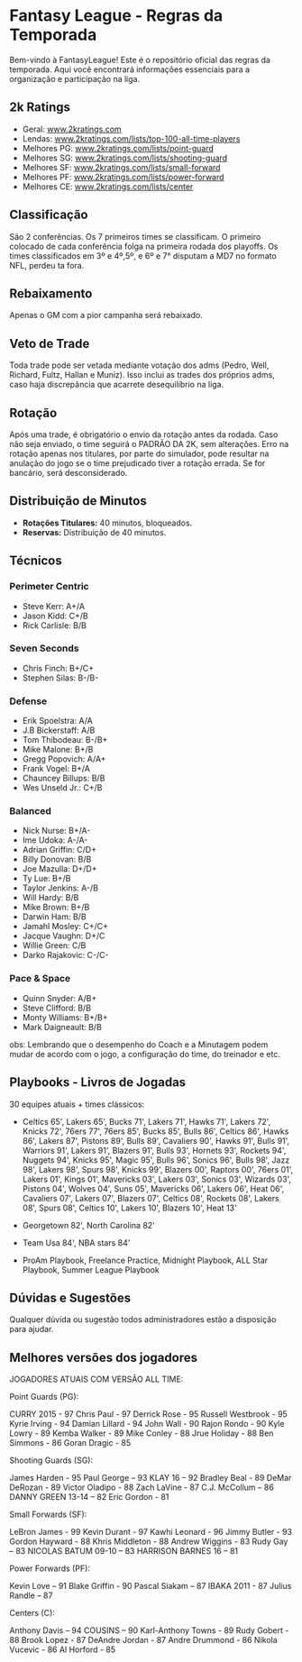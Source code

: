 # Fantasy League - Regras da Temporada

Bem-vindo à FantasyLeague! Este é o repositório oficial das regras da temporada. Aqui você encontrará informações essenciais para a organização e participação na liga. 

## 2k Ratings

- Geral: www.2kratings.com
- Lendas: www.2kratings.com/lists/top-100-all-time-players
- Melhores PG: www.2kratings.com/lists/point-guard
- Melhores SG: www.2kratings.com/lists/shooting-guard
- Melhores SF: www.2kratings.com/lists/small-forward
- Melhores PF: www.2kratings.com/lists/power-forward
- Melhores CE: www.2kratings.com/lists/center

## Classificação

São 2 conferências. Os 7 primeiros times se classificam. O primeiro colocado de cada conferência folga na primeira rodada dos playoffs. Os times classificados em 3º e 4º,5º, e 6º e 7° disputam a MD7 no formato NFL, perdeu ta fora.

## Rebaixamento

Apenas o GM com a pior campanha será rebaixado.

## Veto de Trade

Toda trade pode ser vetada mediante votação dos adms (Pedro, Well, Richard, Fultz, Hallan e Muniz). Isso inclui as trades dos próprios adms, caso haja discrepância que acarrete desequilíbrio na liga.

## Rotação

Após uma trade, é obrigatório o envio da rotação antes da rodada. Caso não seja enviado, o time seguirá o PADRÃO DA 2K, sem alterações. Erro na rotação apenas nos titulares, por parte do simulador, pode resultar na anulação do jogo se o time prejudicado tiver a rotação errada. Se for bancário, será desconsiderado.

## Distribuição de Minutos

- **Rotações Titulares:** 40 minutos, bloqueados.
- **Reservas:** Distribuição de 40 minutos.


## Técnicos

### Perimeter Centric
- Steve Kerr: A+/A
- Jason Kidd: C+/B
- Rick Carlisle: B/B

### Seven Seconds
- Chris Finch: B+/C+
- Stephen Silas: B-/B-

### Defense
- Erik Spoelstra: A/A
- J.B Bickerstaff: A/B
- Tom Thibodeau: B-/B+
- Mike Malone: B+/B
- Gregg Popovich: A/A+
- Frank Vogel: B+/A
- Chauncey Billups: B/B
- Wes Unseld Jr.: C+/B

### Balanced
- Nick Nurse: B+/A-
- Ime Udoka: A-/A-
- Adrian Griffin: C/D+
- Billy Donovan: B/B
- Joe Mazulla: D+/D+
- Ty Lue: B+/B
- Taylor Jenkins: A-/B
- Will Hardy: B/B
- Mike Brown: B+/B
- Darwin Ham: B/B
- Jamahl Mosley: C+/C+
- Jacque Vaughn: D+/C
- Willie Green: C/B
- Darko Rajakovic: C-/C-

### Pace & Space
- Quinn Snyder: A/B+
- Steve Clifford: B/B
- Monty Williams: B+/B+
- Mark Daigneault: B/B

obs: Lembrando que o desempenho do Coach e a Minutagem podem mudar de acordo com o jogo, a configuração do time, do treinador e etc.

## Playbooks - Livros de Jogadas

30 equipes atuais + times clássicos:

- Celtics 65', Lakers 65', Bucks 71', Lakers 71', Hawks 71', Lakers 72', Knicks 72', 76ers 77', 76ers 85', Bucks 85', Bulls 86', Celtics 86', Hawks 86', Lakers 87', Pistons 89', Bulls 89', Cavaliers 90', Hawks 91', Bulls 91', Warriors 91', Lakers 91', Blazers 91', Bulls 93', Hornets 93', Rockets 94', Nuggets 94', Knicks 95', Magic 95', Bulls 96', Sonics 96', Bulls 98', Jazz 98', Lakers 98', Spurs 98', Knicks 99', Blazers 00', Raptors 00', 76ers 01', Lakers 01', Kings 01', Mavericks 03', Lakers 03', Sonics 03', Wizards 03', Pistons 04', Wolves 04', Suns 05', Mavericks 06', Lakers 06', Heat 06', Cavaliers 07', Lakers 07', Blazers 07', Celtics 08', Rockets 08', Lakers 08', Spurs 08', Celtics 10', Lakers 10', Blazers 10', Heat 13'

- Georgetown 82', North Carolina 82'

- Team Usa 84', NBA stars 84'

- ProAm Playbook, Freelance Practice, Midnight Playbook, ALL Star Playbook, Summer League Playbook

## Dúvidas e Sugestões
Qualquer dúvida ou sugestão todos administradores estão a disposição para ajudar.

## Melhores versões dos jogadores


JOGADORES ATUAIS COM VERSÃO ALL TIME:


Point Guards (PG):

CURRY 2015 -  97
Chris Paul - 97
Derrick Rose - 95
Russell Westbrook - 95
Kyrie Irving - 94
Damian Lillard - 94
John Wall - 90
Rajon Rondo - 90
Kyle Lowry - 89
Kemba Walker - 89
Mike Conley - 88
Jrue Holiday - 88
Ben Simmons - 86
Goran Dragic - 85

Shooting Guards (SG):

James Harden - 95
Paul George – 93
KLAY 16 –  92
Bradley Beal - 89
DeMar DeRozan - 89
Victor Oladipo - 88
Zach LaVine - 87
C.J. McCollum – 86
DANNY GREEN 13-14 – 82
Eric Gordon - 81

Small Forwards (SF):

LeBron James - 99
Kevin Durant - 97
Kawhi Leonard - 96
Jimmy Butler - 93
Gordon Hayward - 88
Khris Middleton - 88
Andrew Wiggins - 83
Rudy Gay – 83
NICOLAS BATUM 09-10 – 83
HARRISON BARNES 16 – 81

Power Forwards (PF):

Kevin Love – 91
Blake Griffin - 90
Pascal Siakam – 87
IBAKA 2011 -  87
Julius Randle – 87

Centers (C):

Anthony Davis – 94
COUSINS – 90
Karl-Anthony Towns - 89
Rudy Gobert - 88
Brook Lopez - 87
DeAndre Jordan - 87
Andre Drummond - 86
Nikola Vucevic - 86
Al Horford - 85



